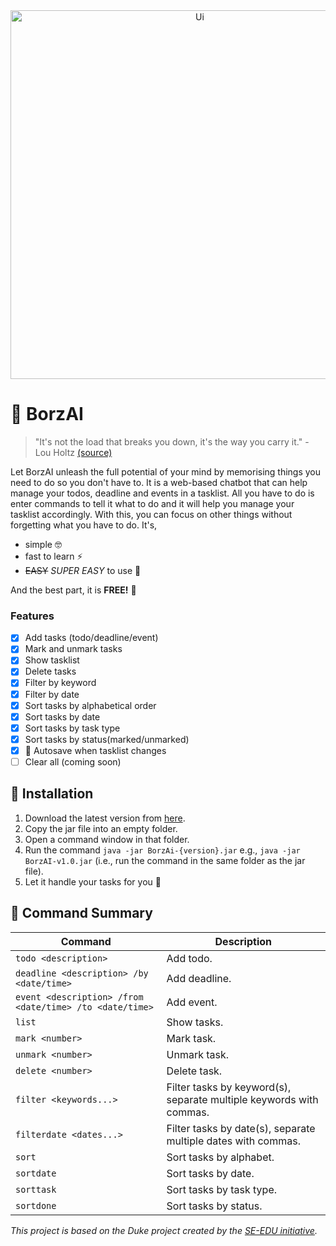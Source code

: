 <div style="text-align:center">
   <img width="590" alt="Ui" src="https://user-images.githubusercontent.com/97421565/220763976-1de030d8-524c-47a3-a534-2852a775d466.png">
</div>

# 🤖 BorzAI
> "It's not the load that breaks you down, it's the way you carry it." - Lou Holtz [(source)](https://quotes4sharing.com/3367/)

Let BorzAI unleash the full potential of your mind by memorising things you need to do so you don't have to. It is a web-based chatbot that can help manage your todos, deadline and events in a tasklist. All you have to do is enter commands to tell it what to do and it will help you manage your tasklist accordingly. With this, you can focus on other things without forgetting what you have to do. It's,
- simple 🤓
- fast to learn ⚡️
- ~~EASY~~ _SUPER EASY_ to use 🤩

And the best part, it is **FREE!** 🤑

### Features
- [x] Add tasks (todo/deadline/event)
- [x] Mark and unmark tasks
- [x] Show tasklist
- [x] Delete tasks
- [x] Filter by keyword
- [x] Filter by date
- [x] Sort tasks by alphabetical order
- [x] Sort tasks by date
- [x] Sort tasks by task type
- [x] Sort tasks by status(marked/unmarked)
- [x] 💾 Autosave when tasklist changes
- [ ] Clear all (coming soon)

## 🚀 Installation
1. Download the latest version from [here](https://github.com/linustws/ip/releases).
2. Copy the jar file into an empty folder.
3. Open a command window in that folder.
4. Run the command `java -jar BorzAi-{version}.jar` e.g., `java -jar BorzAI-v1.0.jar` (i.e., run the command in the same folder as the jar file).
5. Let it handle your tasks for you 🌟

## 📜 Command Summary
| Command | Description |
| --- | --- |
| `todo <description>` | Add todo. |
| `deadline <description> /by <date/time>` | Add deadline. |
| `event <description> /from <date/time> /to <date/time>` | Add event. |
| `list` | Show tasks. |
| `mark <number>` | Mark task. |
| `unmark <number>` | Unmark task. |
| `delete <number>` | Delete task. |
| `filter <keywords...>` | Filter tasks by keyword(s), separate multiple keywords with commas. |
| `filterdate <dates...>` | Filter tasks by date(s), separate multiple dates with commas. |
| `sort` | Sort tasks by alphabet. |
| `sortdate` | Sort tasks by date. |
| `sorttask` | Sort tasks by task type. |
| `sortdone` | Sort tasks by status. |

_This project is based on the Duke project created by the [SE-EDU initiative](https://se-education.org)._



